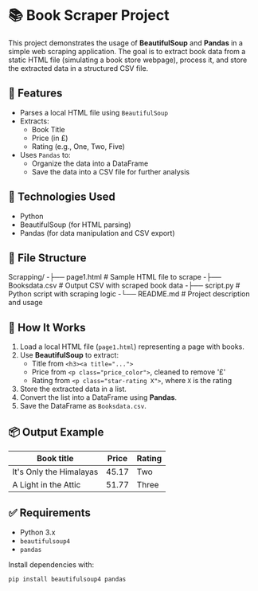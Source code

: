 # 📚 Book Scraper Project

This project demonstrates the usage of **BeautifulSoup** and **Pandas** in a simple web scraping application. The goal is to extract book data from a static HTML file (simulating a book store webpage), process it, and store the extracted data in a structured CSV file.

## 🚀 Features

- Parses a local HTML file using `BeautifulSoup`
- Extracts:
  - Book Title
  - Price (in £)
  - Rating (e.g., One, Two, Five)
- Uses `Pandas` to:
  - Organize the data into a DataFrame
  - Save the data into a CSV file for further analysis

## 🧰 Technologies Used

- Python
- BeautifulSoup (for HTML parsing)
- Pandas (for data manipulation and CSV export)

## 📁 File Structure

Scrapping/
-├── page1.html # Sample HTML file to scrape
-├── Booksdata.csv # Output CSV with scraped book data
-├── script.py # Python script with scraping logic
-└── README.md # Project description and usage


## 📝 How It Works

1. Load a local HTML file (`page1.html`) representing a page with books.
2. Use **BeautifulSoup** to extract:
   - Title from `<h3><a title="...">`
   - Price from `<p class="price_color">`, cleaned to remove '£'
   - Rating from `<p class="star-rating X">`, where `X` is the rating
3. Store the extracted data in a list.
4. Convert the list into a DataFrame using **Pandas**.
5. Save the DataFrame as `Booksdata.csv`.

## 📦 Output Example

| Book title             | Price | Rating |
|------------------------|-------|--------|
| It's Only the Himalayas| 45.17 | Two    |
| A Light in the Attic   | 51.77 | Three  |

## ✅ Requirements

- Python 3.x
- `beautifulsoup4`
- `pandas`

Install dependencies with:

```bash
pip install beautifulsoup4 pandas
